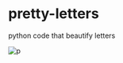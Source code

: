 # pretty-letters
python code that beautify letters

![p](https://user-images.githubusercontent.com/22651469/39403385-bd3db72a-4b48-11e8-9d75-6bccb74e16c7.jpg)
